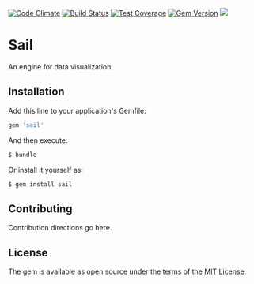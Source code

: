 [![Code Climate](https://codeclimate.com/github/vinistock/sail/badges/gpa.svg)](https://codeclimate.com/github/vinistock/sail/badges/gpa.svg) [![Build Status](https://travis-ci.org/vinistock/sail.svg?branch=master)](https://travis-ci.org/vinistock/sail) [![Test Coverage](https://codeclimate.com/github/vinistock/sail/badges/coverage.svg)](https://codeclimate.com/github/vinistock/sail/coverage) [![Gem Version](https://badge.fury.io/rb/sail.svg)](https://badge.fury.io/rb/sail) ![](http://ruby-gem-downloads-badge.herokuapp.com/sail?color=brightgreen&type=total)

# Sail
An engine for data visualization.

## Installation
Add this line to your application's Gemfile:

```ruby
gem 'sail'
```

And then execute:
```bash
$ bundle
```

Or install it yourself as:
```bash
$ gem install sail
```

## Contributing
Contribution directions go here.

## License
The gem is available as open source under the terms of the [MIT License](http://opensource.org/licenses/MIT).
